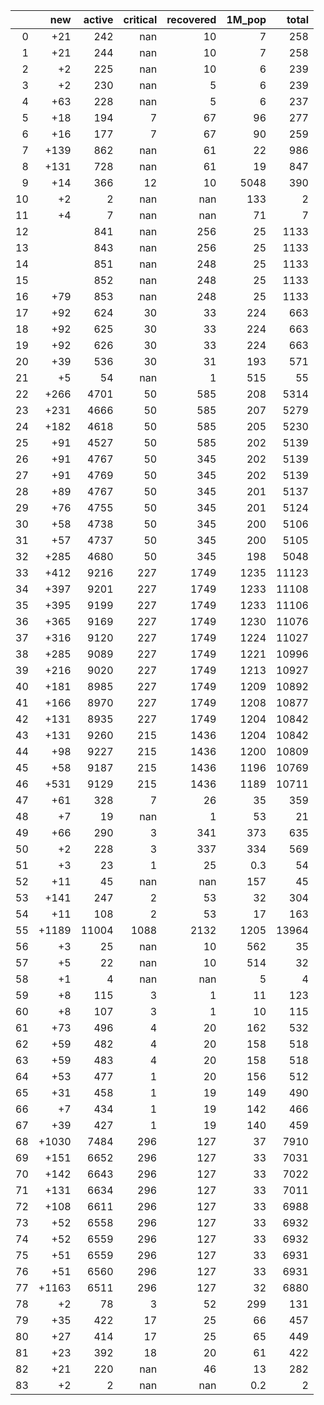 |    |   new |   active |   critical |   recovered |   1M_pop |   total |
|---:|------:|---------:|-----------:|------------:|---------:|--------:|
|  0 |   +21 |      242 |        nan |          10 |      7   |     258 |
|  1 |   +21 |      244 |        nan |          10 |      7   |     258 |
|  2 |    +2 |      225 |        nan |          10 |      6   |     239 |
|  3 |    +2 |      230 |        nan |           5 |      6   |     239 |
|  4 |   +63 |      228 |        nan |           5 |      6   |     237 |
|  5 |   +18 |      194 |          7 |          67 |     96   |     277 |
|  6 |   +16 |      177 |          7 |          67 |     90   |     259 |
|  7 |  +139 |      862 |        nan |          61 |     22   |     986 |
|  8 |  +131 |      728 |        nan |          61 |     19   |     847 |
|  9 |   +14 |      366 |         12 |          10 |   5048   |     390 |
| 10 |    +2 |        2 |        nan |         nan |    133   |       2 |
| 11 |    +4 |        7 |        nan |         nan |     71   |       7 |
| 12 |       |      841 |        nan |         256 |     25   |    1133 |
| 13 |       |      843 |        nan |         256 |     25   |    1133 |
| 14 |       |      851 |        nan |         248 |     25   |    1133 |
| 15 |       |      852 |        nan |         248 |     25   |    1133 |
| 16 |   +79 |      853 |        nan |         248 |     25   |    1133 |
| 17 |   +92 |      624 |         30 |          33 |    224   |     663 |
| 18 |   +92 |      625 |         30 |          33 |    224   |     663 |
| 19 |   +92 |      626 |         30 |          33 |    224   |     663 |
| 20 |   +39 |      536 |         30 |          31 |    193   |     571 |
| 21 |    +5 |       54 |        nan |           1 |    515   |      55 |
| 22 |  +266 |     4701 |         50 |         585 |    208   |    5314 |
| 23 |  +231 |     4666 |         50 |         585 |    207   |    5279 |
| 24 |  +182 |     4618 |         50 |         585 |    205   |    5230 |
| 25 |   +91 |     4527 |         50 |         585 |    202   |    5139 |
| 26 |   +91 |     4767 |         50 |         345 |    202   |    5139 |
| 27 |   +91 |     4769 |         50 |         345 |    202   |    5139 |
| 28 |   +89 |     4767 |         50 |         345 |    201   |    5137 |
| 29 |   +76 |     4755 |         50 |         345 |    201   |    5124 |
| 30 |   +58 |     4738 |         50 |         345 |    200   |    5106 |
| 31 |   +57 |     4737 |         50 |         345 |    200   |    5105 |
| 32 |  +285 |     4680 |         50 |         345 |    198   |    5048 |
| 33 |  +412 |     9216 |        227 |        1749 |   1235   |   11123 |
| 34 |  +397 |     9201 |        227 |        1749 |   1233   |   11108 |
| 35 |  +395 |     9199 |        227 |        1749 |   1233   |   11106 |
| 36 |  +365 |     9169 |        227 |        1749 |   1230   |   11076 |
| 37 |  +316 |     9120 |        227 |        1749 |   1224   |   11027 |
| 38 |  +285 |     9089 |        227 |        1749 |   1221   |   10996 |
| 39 |  +216 |     9020 |        227 |        1749 |   1213   |   10927 |
| 40 |  +181 |     8985 |        227 |        1749 |   1209   |   10892 |
| 41 |  +166 |     8970 |        227 |        1749 |   1208   |   10877 |
| 42 |  +131 |     8935 |        227 |        1749 |   1204   |   10842 |
| 43 |  +131 |     9260 |        215 |        1436 |   1204   |   10842 |
| 44 |   +98 |     9227 |        215 |        1436 |   1200   |   10809 |
| 45 |   +58 |     9187 |        215 |        1436 |   1196   |   10769 |
| 46 |  +531 |     9129 |        215 |        1436 |   1189   |   10711 |
| 47 |   +61 |      328 |          7 |          26 |     35   |     359 |
| 48 |    +7 |       19 |        nan |           1 |     53   |      21 |
| 49 |   +66 |      290 |          3 |         341 |    373   |     635 |
| 50 |    +2 |      228 |          3 |         337 |    334   |     569 |
| 51 |    +3 |       23 |          1 |          25 |      0.3 |      54 |
| 52 |   +11 |       45 |        nan |         nan |    157   |      45 |
| 53 |  +141 |      247 |          2 |          53 |     32   |     304 |
| 54 |   +11 |      108 |          2 |          53 |     17   |     163 |
| 55 | +1189 |    11004 |       1088 |        2132 |   1205   |   13964 |
| 56 |    +3 |       25 |        nan |          10 |    562   |      35 |
| 57 |    +5 |       22 |        nan |          10 |    514   |      32 |
| 58 |    +1 |        4 |        nan |         nan |      5   |       4 |
| 59 |    +8 |      115 |          3 |           1 |     11   |     123 |
| 60 |    +8 |      107 |          3 |           1 |     10   |     115 |
| 61 |   +73 |      496 |          4 |          20 |    162   |     532 |
| 62 |   +59 |      482 |          4 |          20 |    158   |     518 |
| 63 |   +59 |      483 |          4 |          20 |    158   |     518 |
| 64 |   +53 |      477 |          1 |          20 |    156   |     512 |
| 65 |   +31 |      458 |          1 |          19 |    149   |     490 |
| 66 |    +7 |      434 |          1 |          19 |    142   |     466 |
| 67 |   +39 |      427 |          1 |          19 |    140   |     459 |
| 68 | +1030 |     7484 |        296 |         127 |     37   |    7910 |
| 69 |  +151 |     6652 |        296 |         127 |     33   |    7031 |
| 70 |  +142 |     6643 |        296 |         127 |     33   |    7022 |
| 71 |  +131 |     6634 |        296 |         127 |     33   |    7011 |
| 72 |  +108 |     6611 |        296 |         127 |     33   |    6988 |
| 73 |   +52 |     6558 |        296 |         127 |     33   |    6932 |
| 74 |   +52 |     6559 |        296 |         127 |     33   |    6932 |
| 75 |   +51 |     6559 |        296 |         127 |     33   |    6931 |
| 76 |   +51 |     6560 |        296 |         127 |     33   |    6931 |
| 77 | +1163 |     6511 |        296 |         127 |     32   |    6880 |
| 78 |    +2 |       78 |          3 |          52 |    299   |     131 |
| 79 |   +35 |      422 |         17 |          25 |     66   |     457 |
| 80 |   +27 |      414 |         17 |          25 |     65   |     449 |
| 81 |   +23 |      392 |         18 |          20 |     61   |     422 |
| 82 |   +21 |      220 |        nan |          46 |     13   |     282 |
| 83 |    +2 |        2 |        nan |         nan |      0.2 |       2 |